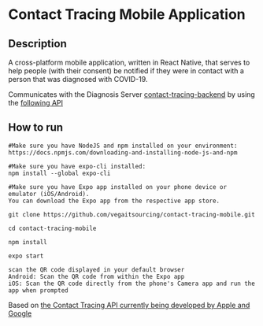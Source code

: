 # Contact Tracing Mobile Application

## Description

A cross-platform mobile application, written in React Native, that serves to help people (with their consent) be notified if they were in contact with a person that was diagnosed with COVID-19.

Communicates with the Diagnosis Server [contact-tracing-backend](https://github.com/vegaitsourcing/contact-tracing-backend) by using the [following API](https://github.com/vegaitsourcing/contact-tracing-backend/wiki/API-Documentation)

## How to run

    #Make sure you have NodeJS and npm installed on your environment:
    https://docs.npmjs.com/downloading-and-installing-node-js-and-npm
    
    #Make sure you have expo-cli installed: 
    npm install --global expo-cli
    
    #Make sure you have Expo app installed on your phone device or emulator (iOS/Android). 
    You can download the Expo app from the respective app store.
    
    git clone https://github.com/vegaitsourcing/contact-tracing-mobile.git

    cd contact-tracing-mobile
    
    npm install
    
    expo start
    
    scan the QR code displayed in your default browser 
    Android: Scan the QR code from within the Expo app
    iOS: Scan the QR code directly from the phone's Camera app and run the app when prompted 
    
    
Based on [the Contact Tracing API currently being developed by Apple and Google](https://www.blog.google/inside-google/company-announcements/apple-and-google-partner-covid-19-contact-tracing-technology/)
    
    



